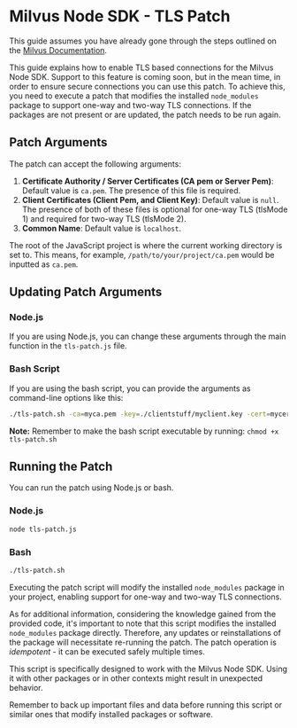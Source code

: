 # Milvus Node SDK - TLS Patch

This guide assumes you have already gone through the steps outlined on the [Milvus Documentation](https://milvus.io/docs/tls.md#Connect-to-the-Milvus-server-with-TLS).

This guide explains how to enable TLS based connections for the Milvus Node SDK. Support to this feature is coming soon, but in the mean time, in order to ensure secure connections you can use this patch. To achieve this, you need to execute a patch that modifies the installed `node_modules` package to support one-way and two-way TLS connections. If the packages are not present or are updated, the patch needs to be run again.


## Patch Arguments

The patch can accept the following arguments:

1. **Certificate Authority / Server Certificates (CA pem or Server Pem)**: Default value is `ca.pem`. The presence of this file is required.
2. **Client Certificates (Client Pem, and Client Key)**: Default value is `null`. The presence of both of these files is optional for one-way TLS (tlsMode 1) and required for two-way TLS (tlsMode 2).
3. **Common Name**: Default value is `localhost`.

The root of the JavaScript project is where the current working directory is set to. This means, for example, `/path/to/your/project/ca.pem` would be inputted as `ca.pem`.

## Updating Patch Arguments

### Node.js
If you are using Node.js, you can change these arguments through the main function in the `tls-patch.js` file.

### Bash Script
If you are using the bash script, you can provide the arguments as command-line options like this:

```bash
./tls-patch.sh -ca=myca.pem -key=./clientstuff/myclient.key -cert=mycert.pem -cn=mydomain.com
```

**Note:** Remember to make the bash script executable by running: `chmod +x tls-patch.sh`

## Running the Patch

You can run the patch using Node.js or bash.

### Node.js
```bash
node tls-patch.js
```

### Bash
```bash
./tls-patch.sh
```

Executing the patch script will modify the installed `node_modules` package in your project, enabling support for one-way and two-way TLS connections.

As for additional information, considering the knowledge gained from the provided code, it's important to note that this script modifies the installed `node_modules` package directly. Therefore, any updates or reinstallations of the package will necessitate re-running the patch. The patch operation is *idempotent* - it can be executed safely multiple times. 

This script is specifically designed to work with the Milvus Node SDK. Using it with other packages or in other contexts might result in unexpected behavior. 

Remember to back up important files and data before running this script or similar ones that modify installed packages or software.
